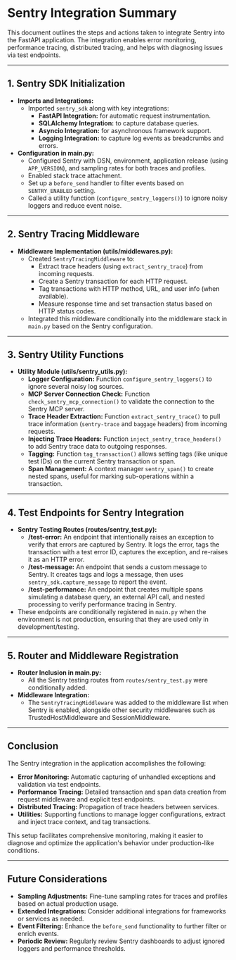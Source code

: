 # Sentry Integration Summary

This document outlines the steps and actions taken to integrate Sentry into the FastAPI application. The integration enables error monitoring, performance tracing, distributed tracing, and helps with diagnosing issues via test endpoints.

---

## 1. Sentry SDK Initialization

- **Imports and Integrations:**
  - Imported `sentry_sdk` along with key integrations:
    - **FastAPI Integration:** for automatic request instrumentation.
    - **SQLAlchemy Integration:** to capture database queries.
    - **Asyncio Integration:** for asynchronous framework support.
    - **Logging Integration:** to capture log events as breadcrumbs and errors.
- **Configuration in main.py:**
  - Configured Sentry with DSN, environment, application release (using `APP_VERSION`), and sampling rates for both traces and profiles.
  - Enabled stack trace attachment.
  - Set up a `before_send` handler to filter events based on `SENTRY_ENABLED` setting.
  - Called a utility function (`configure_sentry_loggers()`) to ignore noisy loggers and reduce event noise.

---

## 2. Sentry Tracing Middleware

- **Middleware Implementation (utils/middlewares.py):**
  - Created `SentryTracingMiddleware` to:
    - Extract trace headers (using `extract_sentry_trace`) from incoming requests.
    - Create a Sentry transaction for each HTTP request.
    - Tag transactions with HTTP method, URL, and user info (when available).
    - Measure response time and set transaction status based on HTTP status codes.
  - Integrated this middleware conditionally into the middleware stack in `main.py` based on the Sentry configuration.

---

## 3. Sentry Utility Functions

- **Utility Module (utils/sentry_utils.py):**
  - **Logger Configuration:** Function `configure_sentry_loggers()` to ignore several noisy log sources.
  - **MCP Server Connection Check:** Function `check_sentry_mcp_connection()` to validate the connection to the Sentry MCP server.
  - **Trace Header Extraction:** Function `extract_sentry_trace()` to pull trace information (`sentry-trace` and `baggage` headers) from incoming requests.
  - **Injecting Trace Headers:** Function `inject_sentry_trace_headers()` to add Sentry trace data to outgoing responses.
  - **Tagging:** Function `tag_transaction()` allows setting tags (like unique test IDs) on the current Sentry transaction or span.
  - **Span Management:** A context manager `sentry_span()` to create nested spans, useful for marking sub-operations within a transaction.

---

## 4. Test Endpoints for Sentry Integration

- **Sentry Testing Routes (routes/sentry_test.py):**
  - **/test-error:** An endpoint that intentionally raises an exception to verify that errors are captured by Sentry. It logs the error, tags the transaction with a test error ID, captures the exception, and re-raises it as an HTTP error.
  - **/test-message:** An endpoint that sends a custom message to Sentry. It creates tags and logs a message, then uses `sentry_sdk.capture_message` to report the event.
  - **/test-performance:** An endpoint that creates multiple spans simulating a database query, an external API call, and nested processing to verify performance tracing in Sentry.
- These endpoints are conditionally registered in `main.py` when the environment is not production, ensuring that they are used only in development/testing.

---

## 5. Router and Middleware Registration

- **Router Inclusion in main.py:**
  - All the Sentry testing routes from `routes/sentry_test.py` were conditionally added.
- **Middleware Integration:**
  - The `SentryTracingMiddleware` was added to the middleware list when Sentry is enabled, alongside other security middlewares such as TrustedHostMiddleware and SessionMiddleware.

---

## Conclusion

The Sentry integration in the application accomplishes the following:
- **Error Monitoring:** Automatic capturing of unhandled exceptions and validation via test endpoints.
- **Performance Tracing:** Detailed transaction and span data creation from request middleware and explicit test endpoints.
- **Distributed Tracing:** Propagation of trace headers between services.
- **Utilities:** Supporting functions to manage logger configurations, extract and inject trace context, and tag transactions.

This setup facilitates comprehensive monitoring, making it easier to diagnose and optimize the application's behavior under production-like conditions.

---

## Future Considerations

- **Sampling Adjustments:** Fine-tune sampling rates for traces and profiles based on actual production usage.
- **Extended Integrations:** Consider additional integrations for frameworks or services as needed.
- **Event Filtering:** Enhance the `before_send` functionality to further filter or enrich events.
- **Periodic Review:** Regularly review Sentry dashboards to adjust ignored loggers and performance thresholds.
